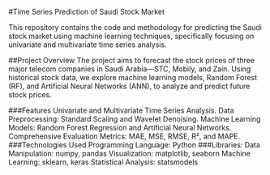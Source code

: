 #Time Series Prediction of Saudi Stock Market

This repository contains the code and methodology for predicting the Saudi stock market using machine learning techniques, specifically focusing on univariate and multivariate time series analysis.

##Project Overview
The project aims to forecast the stock prices of three major telecom companies in Saudi Arabia—STC, Mobily, and Zain. Using historical stock data, we explore machine learning models, Random Forest (RF), and Artificial Neural Networks (ANN), to analyze and predict future stock prices.

###Features
Univariate and Multivariate Time Series Analysis.
Data Preprocessing: Standard Scaling and Wavelet Denoising.
Machine Learning Models: Random Forest Regression and Artificial Neural Networks.
Comprehensive Evaluation Metrics: MAE, MSE, RMSE, R², and MAPE.
###Technologies Used
Programming Language: Python
###Libraries:
Data Manipulation: numpy, pandas
Visualization: matplotlib, seaborn
Machine Learning: sklearn, keras
Statistical Analysis: statsmodels
